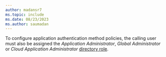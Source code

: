 ```yaml
---
author: madansr7
ms.topic: include
ms.date: 08/23/2023
ms.author: saumadan
---
```


To configure application authentication method policies, the calling user must also be assigned the *Application Administrator*, *Global Administrator* or *Cloud Application Administrator*
[directory role](/azure/active-directory/roles/permissions-reference).

